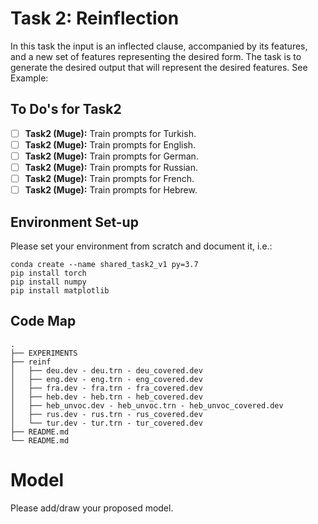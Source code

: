 # Task 2: Reinflection
In this task the input is an inflected clause, accompanied by its features, and a new set of features representing the desired form. The task is to generate the desired output that will represent the desired features. See Example:

## To Do's for Task2
- [ ] **Task2 (Muge):** Train prompts for Turkish.
- [ ] **Task2 (Muge):** Train prompts for English.
- [ ] **Task2 (Muge):** Train prompts for German.
- [ ] **Task2 (Muge):** Train prompts for Russian.
- [ ] **Task2 (Muge):** Train prompts for French.
- [ ] **Task2 (Muge):** Train prompts for Hebrew.

## Environment Set-up
Please set your environment from scratch and document it, i.e.:
```
conda create --name shared_task2_v1 py=3.7
pip install torch
pip install numpy
pip install matplotlib
```

## Code Map
```
.
├── EXPERIMENTS
├── reinf
│   ├── deu.dev - deu.trn - deu_covered.dev
│   ├── eng.dev - eng.trn - eng_covered.dev
│   ├── fra.dev - fra.trn - fra_covered.dev
│   ├── heb.dev - heb.trn - heb_covered.dev
│   ├── heb_unvoc.dev - heb_unvoc.trn - heb_unvoc_covered.dev
│   ├── rus.dev - rus.trn - rus_covered.dev
│   └── tur.dev - tur.trn - tur_covered.dev
├── README.md
└── README.md
```

# Model
Please add/draw your proposed model.
